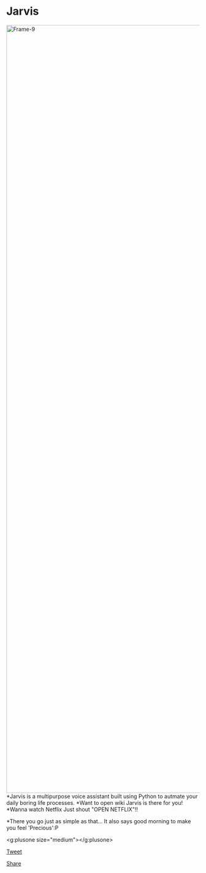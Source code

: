 # Jarvis
<a href="https://youtu.be/mYt7NwunB7o"><img src="https://miro.medium.com/max/3840/1*9IcqVZ48A0tQba1-F_yIpg.jpeg" alt="Frame-9" border="0" width = "2000"></a>
*Jarvis is a multipurpose voice assistant built using Python to autmate your daily boring life processes.
*Want to open wiki Jarvis is there for you!
*Wanna watch Netflix Just shout "OPEN NETFLIX"!!

*There you go just as simple as that...
It also says good morning to make you feel 'Precious':P

<g:plusone size="medium"></g:plusone>
<script type="text/javascript" src="http://apis.google.com/js/plusone.js"></script>

<!--
    2. Twitter Tweet button 
    - see http://twitter.com/about/resources/tweetbutton/ 
-->
<a href="http://twitter.com/share" class="twitter-share-button" data-count="horizontal" data-via="fyzlmn">Tweet</a>
<script type="text/javascript" src="http://platform.twitter.com/widgets.js"></script>

<!--
    3. Facebook Share button 
    - see http://developers.facebook.com/docs/reference/plugins/like/
    - code below is the old version. but still works.
-->
<a name="fb_share" type="button_count" href="http://www.facebook.com/sharer.php">Share</a>
<script src="http://static.ak.fbcdn.net/connect.php/js/FB.Share" type="text/javascript"></script>

<!--
    4. LinkedIn Share button 
    - see http://www.linkedin.com/publishers
-->
<script type="text/javascript" src="http://platform.linkedin.com/in.js"></script>
<script type="in/share" data-counter="right"></script>

